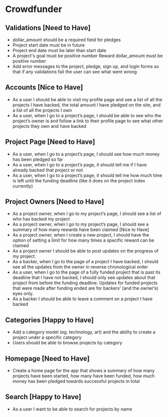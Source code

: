# Crowdfunder

## Validations [Need to Have]
* dollar_amount should be a required field for pledges
* Project start date must be in future
* Project end date must be later than start date
* A project's goal must be positive number
Reward dollar_amount must be positive number
* Add error messages to the project, pledge, sign up, and login forms so that if any validations fail the user can see what went wrong

## Accounts [Nice to Have]
* As a user I should be able to visit my profile page and see a list of all the projects I have backed, the total amount I have pledged on the site, and a list of all the projects I own
* As a user, when I go to a project’s page, I should be able to see who the project’s owner is and follow a link to their profile page to see what other projects they own and have backed

## Project Page [Need to Have]
* As a user, when I go to a project’s page, I should see how much money has been pledged so far
* As a user, when I go to a project’s page, it should tell me if I have already backed that project or not
* As a user, when I go to a project’s page, it should tell me how much time is left until the funding deadline (like it does on the project index currently)

## Project Owners [Need to Have]
* As a project owner, when I go to my project’s page, I should see a list of who has backed my project
* As a project owner, when I go to my project’s page, I should see a summary of how many rewards have been claimed [Nice to Have]
* As a project owner, when I create a new project, I should have the option of setting a limit for how many times a specific reward can be claimed
* As a project owner I should be able to post updates on the progress of my project.
* As a backer, when I go to the page of a project I have backed, I should see all the updates from the owner in reverse chronological order
* As a user, when I go to the page of a fully funded project that is past its deadline that I have not backed, I should only see updates about that project from before the funding deadline. Updates for funded projects that were made after funding ended are for backers’ (and the owner’s) eyes only.
* As a backer I should be able to leave a comment on a project I have backed

## Categories [Happy to Have]
* Add a category model (eg. technology, art) and the ability to create a project under a specific category
* Users should be able to browse projects by category

## Homepage  [Need to Have]
* Create a home page for the app that shows a summary of how many projects have been started, how many have been funded, how much money has been pledged towards successful projects in total

## Search [Happy to Have]
* As a user I want to be able to search for projects by name
